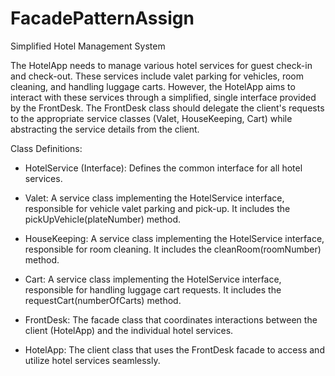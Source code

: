 # FacadePatternAssign

Simplified Hotel Management System

The HotelApp needs to manage various hotel services for guest check-in and check-out. These services include valet parking for vehicles, room cleaning, and handling luggage carts. However, the HotelApp aims to interact with these services through a simplified, single interface provided by the FrontDesk. The FrontDesk class should delegate the client's requests to the appropriate service classes (Valet, HouseKeeping, Cart) while abstracting the service details from the client.

Class Definitions:
  - HotelService (Interface): Defines the common interface for all hotel services.

  - Valet: A service class implementing the HotelService interface, responsible for vehicle valet parking and pick-up. It includes the pickUpVehicle(plateNumber) method.

  - HouseKeeping: A service class implementing the HotelService interface, responsible for room cleaning. It includes the cleanRoom(roomNumber) method.

  - Cart: A service class implementing the HotelService interface, responsible for handling luggage cart requests. It includes the requestCart(numberOfCarts) method.

  - FrontDesk: The facade class that coordinates interactions between the client (HotelApp) and the individual hotel services.

  - HotelApp: The client class that uses the FrontDesk facade to access and utilize hotel services seamlessly.
